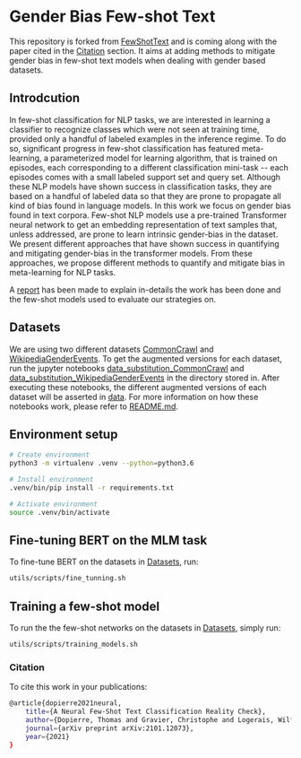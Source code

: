 # Gender Bias Few-shot Text
This repository is forked from [FewShotText](https://github.com/tdopierre/FewShotText) and is coming along with the paper cited in the [Citation](#citation) section. It aims at adding methods to mitigate gender bias in few-shot text models when dealing with gender based datasets.


## Introdcution
In few-shot classification for NLP tasks, we are interested in learning a classifier to recognize classes which were not seen at training time, provided only a handful of labeled examples in the inference regime. To do so, significant progress in few-shot classification has featured meta-learning, a parameterized model for learning algorithm, that is trained on episodes, each corresponding to a different classification mini-task -- each episodes comes with a small labeled support set and query set. Although these NLP models have shown success in classification tasks, they are based on a handful of labeled data so that they are prone to propagate all kind of bias found in language models. In this work we focus on gender bias found in text corpora. Few-shot NLP models use a pre-trained Transformer neural network to get an embedding representation of text samples that, unless addressed, are prone to learn intrinsic gender-bias in the dataset. We present different approaches that have shown success in quantifying and mitigating gender-bias in the transformer models. From these approaches, we propose different methods to quantify and mitigate bias in meta-learning for NLP tasks.

A [report](./report.pdf) has been made to explain in-details the work has been done and the few-shot models used to evaluate our strategies on.

## Datasets
We are using two different datasets [CommonCrawl](https://citeseerx.ist.psu.edu/viewdoc/download?doi=10.1.1.646.4837&rep=rep1&type=pdf) and [WikipediaGenderEvents](https://github.com/PlusLabNLP/ee-wiki-bias/blob/master/data/final_manual.csv). To get the augmented versions for each dataset, run the jupyter notebooks [data_substitution_CommonCrawl](./gender_data_substitution/src/data_substitution_CommonCrawl.ipynb) and [data_substitution_WikipediaGenderEvents](./gender_data_substitution/src/data_substitution_WikipediaGenderEvents.ipynb) in the directory stored in. After executing these notebooks, the different augmented versions of each dataset will be asserted in [data](./data). For more information on how these notebooks work, please refer to [README.md](./gender_data_substitution/README.md).


## Environment setup
```bash
# Create environment
python3 -m virtualenv .venv --python=python3.6

# Install environment
.venv/bin/pip install -r requirements.txt

# Activate environment
source .venv/bin/activate
```

## Fine-tuning BERT on the MLM task
To fine-tune BERT on the datasets in [Datasets](#datasets), run:
```Bash
utils/scripts/fine_tunning.sh
```
## Training a few-shot model
To run the the few-shot networks on the datasets in [Datasets](#datasets), simply run:
```Bash
utils/scripts/training_models.sh
```

### Citation
To cite this work in your publications:
```bash
@article{dopierre2021neural,
    title={A Neural Few-Shot Text Classification Reality Check},
    author={Dopierre, Thomas and Gravier, Christophe and Logerais, Wilfried},
    journal={arXiv preprint arXiv:2101.12073},
    year={2021}
}
```
